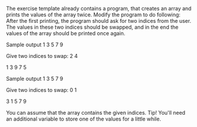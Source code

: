 The exercise template already contains a program, that creates an array and prints the values of the array twice. Modify the program to do following: After the first printing, the program should ask for two indices from the user. The values in these two indices should be swapped, and in the end the values of the array should be printed once again.

Sample output
1
3
5
7
9

Give two indices to swap:
2
4

1
3
9
7
5

Sample output
1
3
5
7
9

Give two indices to swap:
0
1

3
1
5
7
9

You can assume that the array contains the given indices. Tip! You'll need an additional variable to store one of the values for a little while.

